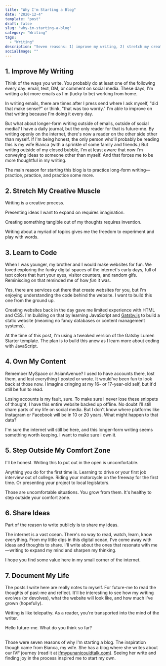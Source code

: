 ```yaml
---
title: "Why I'm Starting a Blog"
date: "2020-12-4"
template: "post"
draft: false
slug: "why-im-starting-a-blog"
category: "Writing"
tags:
  - "Writing"
description: "Seven reasons: 1) improve my writing, 2) stretch my creative muscle, 3) learn to code, 4) own my content, 5) step outside my comfort zone, 6) share ideas, and 7) document my life."
socialImage: ""
---
```


## 1. Improve My Writing

Think of the ways you write. You probably do at least one of the following every day: email, text, DM, or comment on social media. These days, I'm writing a lot more emails as I'm (lucky to be) working from home.

In writing emails, there are times after I press send where I ask myself, "did that make sense?" or think, "that was too wordy." I'm able to improve on that writing because I'm doing it every day.

But what about longer-form writing outside of emails, outside of social media? I have a daily journal, but the only reader for that is future-me.
By writing openly on the internet, there's now a reader on the other side other than myself. If I'm being honest, the only person who'll probably be reading this is my wife Bianca (with a sprinkle of some family and friends.) But writing outside of my closed bubble, I'm at least aware that now I'm conveying ideas to someone other than myself. And that forces me to be more thoughtful in my writing.

The main reason for starting this blog is to practice long-form writing—practice, practice, and practice some more.

## 2. Stretch My Creative Muscle

Writing is a creative process. 

Presenting ideas I want to expand on requires imagination. 

Creating something tangible out of my thoughts requires invention. 

Writing about a myriad of topics gives me the freedom to experiment and play with words.

## 3. Learn to Code

When I was younger, my brother and I would make websites for fun. We loved exploring the funky digital spaces of the internet's early days, full of text colors that hurt your eyes, visitor counters, and random gifs. Reminiscing on that reminded me of how *fun* it was.

Yes, there are services out there that create websites for you, but I'm enjoying understanding the code behind the website. I want to build this one from the ground up.

Creating websites back in the day gave me limited experience with HTML and CSS. I'm building on that by learning JavaScript and [Gatsby.js](https://www.gatsbyjs.com/docs/gatsby-core-philosophy/) to build a static website (meaning no fancy databases or content management systems).

At the time of this post, I'm using a tweaked version of the Gatsby Lumen Starter template. The plan is to build this anew as I learn more about coding with JavaScript.

## 4. Own My Content

Remember MySpace or AsianAvenue? I used to have accounts there, lost them, and lost everything I posted or wrote. It would've been fun to look back at those now. I imagine cringing at my 16- or 17-year-old self, but it'd still be fun to read.

Losing accounts is my fault, sure. To make sure I never lose these snippets of thought, I have this entire website backed up offline. No doubt I'll still share parts of my life on social media. But I don't know where platforms like Instagram or Facebook will be in 10 or 20 years. What might happen to that data?

I'm sure the internet will still be here, and this longer-form writing seems something worth keeping. I want to make sure I own it.

## 5. Step Outside My Comfort Zone
I'll be honest. Writing this to put out in the open is uncomfortable. 

Anything you do for the first time is. Learning to drive or your first job interview out of college. Riding your motorcycle on the freeway for the first time. Or presenting your project to local legislators. 

Those are uncomfortable situations. You grow from them. It's healthy to step outside your comfort zone.

## 6. Share Ideas
Part of the reason to write publicly is to share my ideas. 

The internet is a vast ocean. There's no way to read, watch, learn, know everything. From my little dips in this digital ocean, I've come away with ideas and thoughts to share. I'll write about the ones that resonate with me—writing to expand my mind and sharpen my thinking.

I hope you find some value here in my small corner of the internet.

## 7. Document My Life
The posts I write here are really notes to myself. For future-me to read the thoughts of past-me and reflect. It'll be interesting to see how my writing evolves (or devolves), what the website will look like, and how much I've grown (hopefully).

Writing is like telepathy. As a reader, you're transported into the mind of the writer. 

Hello future-me. What do you think so far?

##
Those were seven reasons of why I'm starting a blog. The inspiration though came from Bianca, my wife. She has a blog where she writes about our IVF journey (read it at [ifmypunanicouldtalk.com](https://ifmypunanicouldtalk.com/)). Seeing her write and finding joy in the process inspired me to start my own.